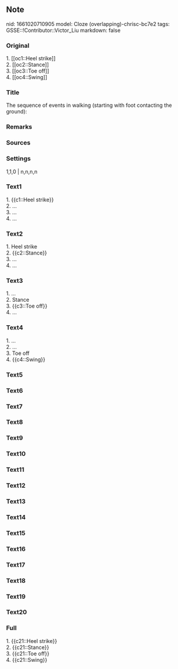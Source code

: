 ## Note
nid: 1661020710905
model: Cloze (overlapping)-chrisc-bc7e2
tags: GSSE::!Contributor::Victor_Liu
markdown: false

### Original
<div>
  1. [[oc1::Heel strike]]
</div>
<div>
  2. [[oc2::Stance]]
</div>
<div>
  3. [[oc3::Toe off]]
</div>
<div>
  4. [[oc4::Swing]]
</div>

### Title
The sequence of events in walking (starting with foot contacting the ground):

### Remarks


### Sources


### Settings
1,1,0 | n,n,n,n

### Text1
<div>
  1. {{c1::Heel strike}}
</div>
<div>
  2. ...
</div>
<div>
  3. ...
</div>
<div>
  4. ...
</div>

### Text2
<div>
  1. Heel strike
</div>
<div>
  2. {{c2::Stance}}
</div>
<div>
  3. ...
</div>
<div>
  4. ...
</div>

### Text3
<div>
  1. ...
</div>
<div>
  2. Stance
</div>
<div>
  3. {{c3::Toe off}}
</div>
<div>
  4. ...
</div>

### Text4
<div>
  1. ...
</div>
<div>
  2. ...
</div>
<div>
  3. Toe off
</div>
<div>
  4. {{c4::Swing}}
</div>

### Text5


### Text6


### Text7


### Text8


### Text9


### Text10


### Text11


### Text12


### Text13


### Text14


### Text15


### Text16


### Text17


### Text18


### Text19


### Text20


### Full
<div>
  1. {{c21::Heel strike}}
</div>
<div>
  2. {{c21::Stance}}
</div>
<div>
  3. {{c21::Toe off}}
</div>
<div>
  4. {{c21::Swing}}
</div>
